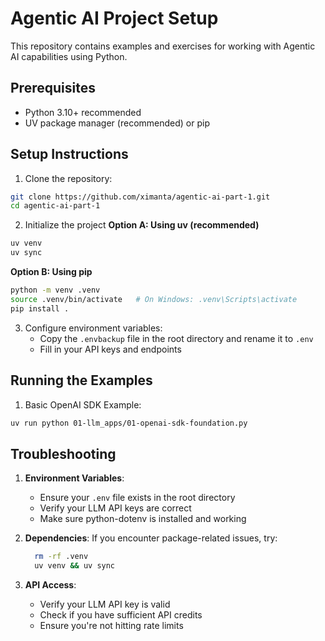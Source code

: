 # Agentic AI Project Setup

This repository contains examples and exercises for working with Agentic AI capabilities using Python.

## Prerequisites
- Python 3.10+ recommended
- UV package manager (recommended) or pip

## Setup Instructions

1. Clone the repository:
```bash
git clone https://github.com/ximanta/agentic-ai-part-1.git
cd agentic-ai-part-1
```

2. Initialize the project 
**Option A: Using uv (recommended)**
```bash
uv venv
uv sync
```
**Option B: Using pip**
```bash
python -m venv .venv
source .venv/bin/activate   # On Windows: .venv\Scripts\activate
pip install .
```

3. Configure environment variables:
    - Copy the `.envbackup` file in the root directory and rename it to `.env`
   - Fill in your API keys and endpoints

## Running the Examples

1. Basic OpenAI SDK Example:
```bash
uv run python 01-llm_apps/01-openai-sdk-foundation.py
```



## Troubleshooting

1. **Environment Variables**: 
   - Ensure your `.env` file exists in the root directory
   - Verify your LLM API keys are correct
   - Make sure python-dotenv is installed and working

2. **Dependencies**: 
   If you encounter package-related issues, try:
   ```bash
     rm -rf .venv
     uv venv && uv sync
   ```
   


3. **API Access**: 
   - Verify your LLM  API key is valid
   - Check if you have sufficient API credits
   - Ensure you're not hitting rate limits
